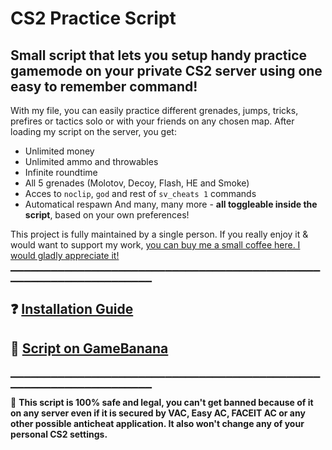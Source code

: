 # CS2 Practice Script
## Small script that lets you setup handy practice gamemode on your private CS2 server using one easy to remember command!

With my file, you can easily practice different grenades, jumps, tricks, prefires or tactics solo or with your friends on any chosen map. After loading my script on the server, you get:
- Unlimited money
- Unlimited ammo and throwables
- Infinite roundtime
- All 5 grenades (Molotov, Decoy, Flash, HE and Smoke)
- Acces to `noclip`, `god` and rest of `sv_cheats 1` commands
- Automatical respawn
And many, many more - **all toggleable inside the script**, based on your own preferences!

This project is fully maintained by a single person. If you really enjoy it & would want to support my work, [you can buy me a small coffee here. I would gladly appreciate it!](https://ko-fi.com/kondiu)
▁▁▁▁▁▁▁▁▁▁▁▁▁▁▁▁▁▁▁▁▁▁▁▁▁▁▁▁▁▁▁▁▁▁▁▁▁▁▁▁▁▁▁▁▁▁▁▁▁▁▁▁▁▁▁▁▁▁▁▁▁▁▁▁▁▁▁

## ❓ [Installation Guide](https://youtu.be/rRFEN9FW3mo)

## 🍌 [Script on GameBanana](https://gamebanana.com/scripts/11269)
▁▁▁▁▁▁▁▁▁▁▁▁▁▁▁▁▁▁▁▁▁▁▁▁▁▁▁▁▁▁▁▁▁▁▁▁▁▁▁▁▁▁▁▁▁▁▁▁▁▁▁▁▁▁▁▁▁▁▁▁▁▁▁▁▁▁▁

:beginner: **This script is 100% safe and legal, you can't get banned because of it on any server even if it is secured by VAC, Easy AC, FACEIT AC or any other possible anticheat application. It also won't change any of your personal CS2 settings.**
